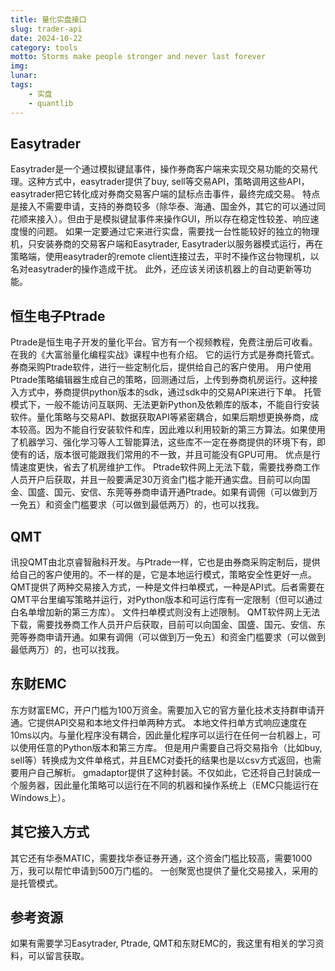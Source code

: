 ```yaml
---
title: 量化实盘接口
slug: trader-api
date: 2024-10-22
category: tools
motto: Storms make people stronger and never last forever
img: 
lunar:
tags: 
    - 实盘
    - quantlib
---
```


## Easytrader
Easytrader是一个通过模拟键鼠事件，操作券商客户端来实现交易功能的交易代理。这种方式中，easytrader提供了buy, sell等交易API，策略调用这些API，easytrader把它转化成对券商交易客户端的鼠标点击事件，最终完成交易。
特点是接入不需要申请，支持的券商较多（除华泰、海通、国金外，其它的可以通过同花顺来接入）。但由于是模拟键鼠事件来操作GUI，所以存在稳定性较差、响应速度慢的问题。
如果一定要通过它来进行实盘，需要找一台性能较好的独立的物理机，只安装券商的交易客户端和Easytrader, Easytrader以服务器模式运行，再在策略端，使用easytrader的remote client连接过去，平时不操作这台物理机，以名对easytrader的操作造成干扰。
此外，还应该关闭该机器上的自动更新等功能。
## 恒生电子Ptrade
Ptrade是恒生电子开发的量化平台。官方有一个视频教程，免费注册后可收看。在我的《大富翁量化编程实战》课程中也有介绍。
它的运行方式是券商托管式。券商采购Ptrade软件，进行一些定制化后，提供给自己的客户使用。
用户使用Ptrade策略编辑器生成自己的策略，回测通过后，上传到券商机房运行。这种接入方式中，券商提供python版本的sdk，通过sdk中的交易API来进行下单。
托管模式下，一般不能访问互联网、无法更新Python及依赖库的版本，不能自行安装软件。量化策略与交易API、数据获取API等紧密耦合，如果后期想更换券商，成本较高。因为不能自行安装软件和库，因此难以利用较新的第三方算法。如果使用了机器学习、强化学习等人工智能算法，这些库不一定在券商提供的环境下有，即使有的话，版本很可能跟我们常用的不一致，并且可能没有GPU可用。
优点是行情速度更快，省去了机房维护工作。
Ptrade软件网上无法下载，需要找券商工作人员开户后获取，并且一般要满足30万资金门槛才能开通实盘。目前可以向国金、国盛、国元、安信、东莞等券商申请开通Ptrade。如果有调佣（可以做到万一免五）和资金门槛要求（可以做到最低两万）的，也可以找我。
## QMT
讯投QMT由北京睿智融科开发。与Ptrade一样，它也是由券商采购定制后，提供给自己的客户使用的。不一样的是，它是本地运行模式，策略安全性更好一点。
QMT提供了两种交易接入方式，一种是文件扫单模式，一种是API式。后者需要在QMT平台里编写策略并运行，对Python版本和可运行库有一定限制（但可以通过白名单增加新的第三方库）。
文件扫单模式则没有上述限制。
QMT软件网上无法下载，需要找券商工作人员开户后获取，目前可以向国金、国盛、国元、安信、东莞等券商申请开通。如果有调佣（可以做到万一免五）和资金门槛要求（可以做到最低两万）的，也可以找我。
## 东财EMC
东方财富EMC，开户门槛为100万资金。需要加入它的官方量化技术支持群申请开通。它提供API交易和本地文件扫单两种方式。
本地文件扫单方式响应速度在10ms以内。与量化程序没有耦合，因此量化程序可以运行在任何一台机器上，可以使用任意的Python版本和第三方库。
但是用户需要自己将交易指令（比如buy, sell等）转换成为文件单格式，并且EMC对委托的结果也是以csv方式返回，也需要用户自己解析。
gmadaptor提供了这种封装。不仅如此，它还将自己封装成一个服务器，因此量化策略可以运行在不同的机器和操作系统上（EMC只能运行在Windows上）。
## 其它接入方式
其它还有华泰MATIC，需要找华泰证券开通，这个资金门槛比较高，需要1000万，我可以帮忙申请到500万门槛的。
一创聚宽也提供了量化交易接入，采用的是托管模式。
## 参考资源
如果有需要学习Easytrader, Ptrade, QMT和东财EMC的，我这里有相关的学习资料，可以留言获取。
